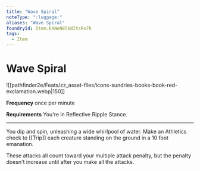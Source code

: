 ```yaml
---
title: "Wave Spiral"
noteType: ":luggage:"
aliases: "Wave Spiral"
foundryId: Item.EXNeN8l6dItsRs7h
tags:
  - Item
---
```


# Wave Spiral
![[pathfinder2e/Feats/zz_asset-files/icons-sundries-books-book-red-exclamation.webp|150]]

**Frequency** once per minute

**Requirements** You're in Reflective Ripple Stance.

* * *

You dip and spin, unleashing a wide whirlpool of water. Make an Athletics check to [[Trip]] each creature standing on the ground in a 10 foot emanation.

These attacks all count toward your multiple attack penalty, but the penalty doesn't increase until after you make all the attacks.

